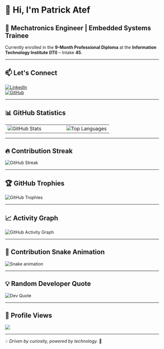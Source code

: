# 👋 Hi, I'm Patrick Atef  

## 🚀 Mechatronics Engineer | Embedded Systems Trainee  
Currently enrolled in the **9-Month Professional Diploma** at the **Information Technology Institute (ITI)** – Intake **45**.  

---

## 📫 Let's Connect  
[![LinkedIn](https://img.shields.io/badge/LinkedIn-0077B5?style=flat&logo=linkedin&logoColor=white)](https://www.linkedin.com/in/patrick-atef-9826a6244/)  
[![GitHub](https://img.shields.io/badge/GitHub-181717?style=flat&logo=github)](https://github.com/PatrickAtef8)  

---

## 📊 GitHub Statistics  

<table>
  <tr>
    <td>
      <img src="https://github-readme-stats.vercel.app/api?username=PatrickAtef8&show_icons=true&theme=default" alt="GitHub Stats">
    </td>
    <td width="50">&nbsp;</td> <!-- Invisible spacing -->
    <td>
      <img src="https://github-readme-stats.vercel.app/api/top-langs/?username=PatrickAtef8&layout=compact" alt="Top Languages">
    </td>
  </tr>
</table>

---

## 🔥 Contribution Streak  
![GitHub Streak](https://github-readme-streak-stats.herokuapp.com/?user=PatrickAtef8&theme=default)

---

## 🏆 GitHub Trophies  
![GitHub Trophies](https://github-profile-trophy.vercel.app/?username=PatrickAtef8&theme=flat&column=4)

---

## 📈 Activity Graph  
![GitHub Activity Graph](https://github-readme-activity-graph.vercel.app/graph?username=PatrickAtef8&theme=github)

---

## 🐍 Contribution Snake Animation  
![Snake animation](https://github.com/PatrickAtef8/PatrickAtef8/blob/output/github-contribution-grid-snake.svg)

---

## 💡 Random Developer Quote  
![Dev Quote](https://quotes-github-readme.vercel.app/api?type=horizontal&theme=light)

---

## 👀 Profile Views  
![](https://komarev.com/ghpvc/?username=PatrickAtef8&color=blue&style=flat)

---

💡 *Driven by curiosity, powered by technology.* 🚀
